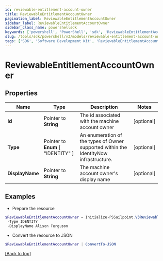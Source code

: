 ```yaml
---
id: reviewable-entitlement-account-owner
title: ReviewableEntitlementAccountOwner
pagination_label: ReviewableEntitlementAccountOwner
sidebar_label: ReviewableEntitlementAccountOwner
sidebar_class_name: powershellsdk
keywords: ['powershell', 'PowerShell', 'sdk', 'ReviewableEntitlementAccountOwner'] 
slug: /tools/sdk/powershell/v3/models/reviewable-entitlement-account-owner
tags: ['SDK', 'Software Development Kit', 'ReviewableEntitlementAccountOwner']
---
```



# ReviewableEntitlementAccountOwner

## Properties

Name | Type | Description | Notes
------------ | ------------- | ------------- | -------------
**Id** |  Pointer to **String** | The id associated with the machine account owner | [optional] 
**Type** |  Pointer to  **Enum** [  "IDENTITY" ] | An enumeration of the types of Owner supported within the IdentityNow infrastructure. | [optional] 
**DisplayName** |  Pointer to **String** | The machine account owner's display name | [optional] 

## Examples

- Prepare the resource
```powershell
$ReviewableEntitlementAccountOwner = Initialize-PSSailpoint.V3ReviewableEntitlementAccountOwner  -Id 2c9180857182305e0171993737eb29e8 `
 -Type IDENTITY `
 -DisplayName Alison Ferguson
```

- Convert the resource to JSON
```powershell
$ReviewableEntitlementAccountOwner | ConvertTo-JSON
```


[[Back to top]](#) 

